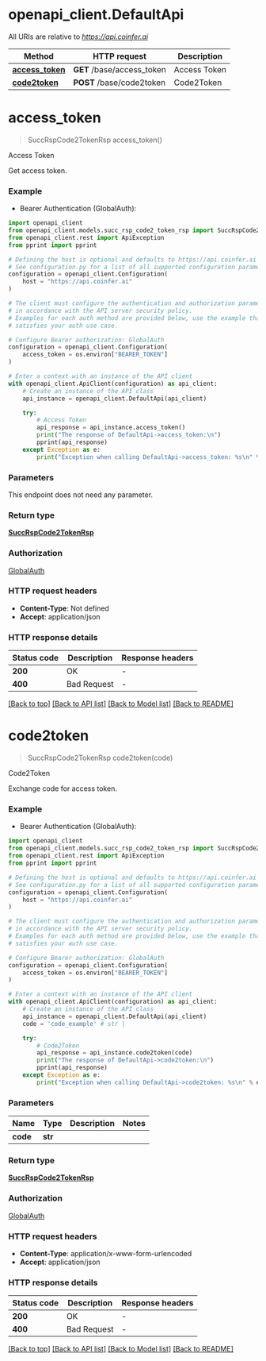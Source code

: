 # openapi_client.DefaultApi

All URIs are relative to *https://api.coinfer.ai*

Method | HTTP request | Description
------------- | ------------- | -------------
[**access_token**](DefaultApi.md#access_token) | **GET** /base/access_token | Access Token
[**code2token**](DefaultApi.md#code2token) | **POST** /base/code2token | Code2Token


# **access_token**
> SuccRspCode2TokenRsp access_token()

Access Token

Get access token.

### Example

* Bearer Authentication (GlobalAuth):

```python
import openapi_client
from openapi_client.models.succ_rsp_code2_token_rsp import SuccRspCode2TokenRsp
from openapi_client.rest import ApiException
from pprint import pprint

# Defining the host is optional and defaults to https://api.coinfer.ai
# See configuration.py for a list of all supported configuration parameters.
configuration = openapi_client.Configuration(
    host = "https://api.coinfer.ai"
)

# The client must configure the authentication and authorization parameters
# in accordance with the API server security policy.
# Examples for each auth method are provided below, use the example that
# satisfies your auth use case.

# Configure Bearer authorization: GlobalAuth
configuration = openapi_client.Configuration(
    access_token = os.environ["BEARER_TOKEN"]
)

# Enter a context with an instance of the API client
with openapi_client.ApiClient(configuration) as api_client:
    # Create an instance of the API class
    api_instance = openapi_client.DefaultApi(api_client)

    try:
        # Access Token
        api_response = api_instance.access_token()
        print("The response of DefaultApi->access_token:\n")
        pprint(api_response)
    except Exception as e:
        print("Exception when calling DefaultApi->access_token: %s\n" % e)
```



### Parameters

This endpoint does not need any parameter.

### Return type

[**SuccRspCode2TokenRsp**](SuccRspCode2TokenRsp.md)

### Authorization

[GlobalAuth](../README.md#GlobalAuth)

### HTTP request headers

 - **Content-Type**: Not defined
 - **Accept**: application/json

### HTTP response details

| Status code | Description | Response headers |
|-------------|-------------|------------------|
**200** | OK |  -  |
**400** | Bad Request |  -  |

[[Back to top]](#) [[Back to API list]](../README.md#documentation-for-api-endpoints) [[Back to Model list]](../README.md#documentation-for-models) [[Back to README]](../README.md)

# **code2token**
> SuccRspCode2TokenRsp code2token(code)

Code2Token

Exchange code for access token.

### Example

* Bearer Authentication (GlobalAuth):

```python
import openapi_client
from openapi_client.models.succ_rsp_code2_token_rsp import SuccRspCode2TokenRsp
from openapi_client.rest import ApiException
from pprint import pprint

# Defining the host is optional and defaults to https://api.coinfer.ai
# See configuration.py for a list of all supported configuration parameters.
configuration = openapi_client.Configuration(
    host = "https://api.coinfer.ai"
)

# The client must configure the authentication and authorization parameters
# in accordance with the API server security policy.
# Examples for each auth method are provided below, use the example that
# satisfies your auth use case.

# Configure Bearer authorization: GlobalAuth
configuration = openapi_client.Configuration(
    access_token = os.environ["BEARER_TOKEN"]
)

# Enter a context with an instance of the API client
with openapi_client.ApiClient(configuration) as api_client:
    # Create an instance of the API class
    api_instance = openapi_client.DefaultApi(api_client)
    code = 'code_example' # str | 

    try:
        # Code2Token
        api_response = api_instance.code2token(code)
        print("The response of DefaultApi->code2token:\n")
        pprint(api_response)
    except Exception as e:
        print("Exception when calling DefaultApi->code2token: %s\n" % e)
```



### Parameters


Name | Type | Description  | Notes
------------- | ------------- | ------------- | -------------
 **code** | **str**|  | 

### Return type

[**SuccRspCode2TokenRsp**](SuccRspCode2TokenRsp.md)

### Authorization

[GlobalAuth](../README.md#GlobalAuth)

### HTTP request headers

 - **Content-Type**: application/x-www-form-urlencoded
 - **Accept**: application/json

### HTTP response details

| Status code | Description | Response headers |
|-------------|-------------|------------------|
**200** | OK |  -  |
**400** | Bad Request |  -  |

[[Back to top]](#) [[Back to API list]](../README.md#documentation-for-api-endpoints) [[Back to Model list]](../README.md#documentation-for-models) [[Back to README]](../README.md)

